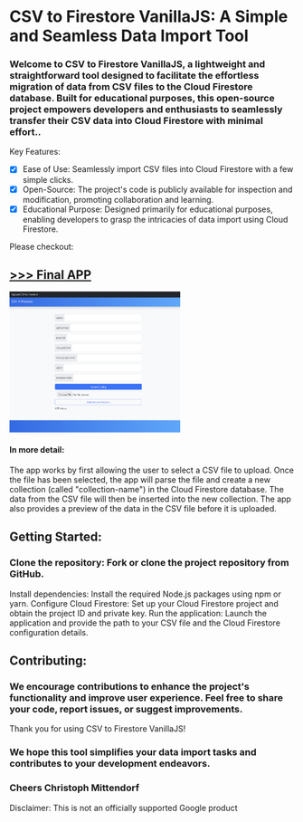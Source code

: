 # CSV to Firestore VanillaJS: A Simple and Seamless Data Import Tool

### Welcome to CSV to Firestore VanillaJS, a lightweight and straightforward tool designed to facilitate the effortless migration of data from CSV files to the Cloud Firestore database. Built for educational purposes, this open-source project empowers developers and enthusiasts to seamlessly transfer their CSV data into Cloud Firestore with minimal effort..

Key Features:

- [x] Ease of Use: Seamlessly import CSV files into Cloud Firestore with a few simple clicks.
- [x] Open-Source: The project's code is publicly available for inspection and modification, promoting collaboration and learning.
- [x] Educational Purpose: Designed primarily for educational purposes, enabling developers to grasp the intricacies of data import using Cloud Firestore.

Please checkout:
## [>>> Final APP](https://csv2firestore-import.web.app/ "CSV2Firestore")

<img src="https://github.com/Cassini-chris/CSV2Firestore-VanillaJS/blob/main/_GITHUB/readme%20/images/webapp.png" alt="APP" width="60%">



#### In more detail:
The app works by first allowing the user to select a CSV file to upload. Once the file has been selected, the app will parse the file and create a new collection (called "collection-name") in the Cloud Firestore database. The data from the CSV file will then be inserted into the new collection. The app also provides a preview of the data in the CSV file before it is uploaded.

## Getting Started:

### Clone the repository: Fork or clone the project repository from GitHub.
Install dependencies: Install the required Node.js packages using npm or yarn.
Configure Cloud Firestore: Set up your Cloud Firestore project and obtain the project ID and private key.
Run the application: Launch the application and provide the path to your CSV file and the Cloud Firestore configuration details.

## Contributing:

### We encourage contributions to enhance the project's functionality and improve user experience. Feel free to share your code, report issues, or suggest improvements.
Thank you for using CSV to Firestore VanillaJS!

### We hope this tool simplifies your data import tasks and contributes to your development endeavors.

### Cheers Christoph Mittendorf
Disclaimer: This is not an officially supported Google product













